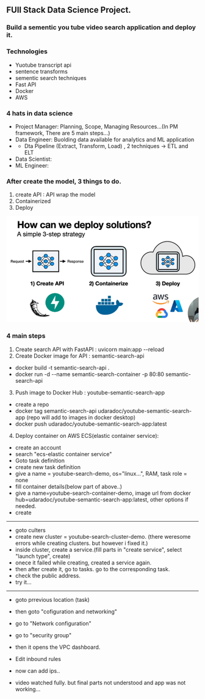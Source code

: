 ## FUll Stack Data Science Project.

### Build a sementic you tube video search application and deploy it.

### Technologies

- Yuotube transcript api
- sentence transforms
- sementic search techniques
- Fast API
- Docker
- AWS

### 4 hats in data science

- Project Manager: Planning, Scope, Managing Resources...(In PM framework, There are 5 main steps...)
- Data Engineer: Buolding data available for analytics and ML application
- - Dta Pipeline (Extract, Transform, Load) , 2 techniques -> ETL and ELT
- Data Scientist:
- ML Engineer:

### After create the model, 3 things to do.

1. create API : API wrap the model
2. Containerized
3. Deploy

![alt text](image.png)

### 4 main steps

1. Create search API with FastAPI : uvicorn main:app --reload
2. Create Docker image for API : semantic-search-api

- docker build -t semantic-search-api .
- docker run -d --name semantic-search-container -p 80:80 semantic-search-api

3. Push image to Docker Hub : youtube-semantic-search-app

- create a repo
- docker tag semantic-search-api udaradoc/youtube-semantic-search-app (repo will add to images in docker desktop)
- docker push udaradoc/youtube-semantic-search-app:latest

4. Deploy container on AWS ECS(elastic container service):

- create an account
- search "ecs-elastic container service"
- Goto task definition
- create new task definition
- give a name = youtube-search-demo, os="linux...", RAM, task role = none
- fill container details(below part of above..)
- give a name=youtube-search-container-demo, image url from docker hub=udaradoc/youtube-semantic-search-app:latest, other options if needed.
- create

---

- goto culters
- create new cluster = youtube-search-cluster-demo. (there weresome errors while creating clusters. but however i fixed it.)
- inside cluster, create a service.(fill parts in "create service", select "launch type", create)
- onece it failed while creating, created a service again.
- then after create it, go to tasks. go to the corresponding task.
- check the public address.
- try it...

---

- goto prrevious location (task)
- then goto "cofiguration and networking"
- go to  "Network configuration"
- go to "security group"
- then it opens the VPC dashboard.
- Edit inbound rules
- now can add ips..

- video watched fully. but final parts not understood and app was not working...
